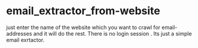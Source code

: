 # email_extractor_from-website

just enter the name of the website which you want to crawl for email-addresses and it will do the rest.
There is no login session .
Its just a simple email exrtactor.

